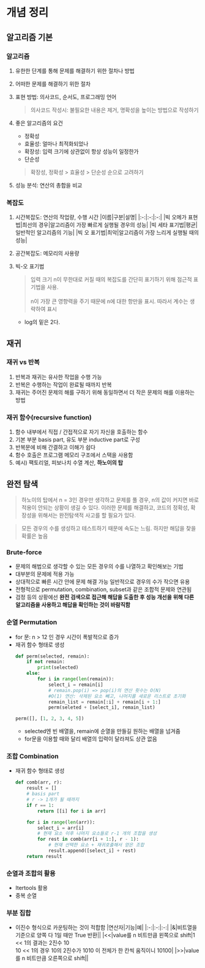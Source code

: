 # 개념 정리

## 알고리즘 기본

### 알고리즘

1. 유한한 단계를 통해 문제를 해결하기 위한 절차나 방법
2. 어떠한 문제를 해결하기 위한 절차
3. 표현 방법: 의사코드, 순서도, 프로그래밍 언어

   > 의사코드 작성시: 불필요한 내용은 제거, 명확성을 높이는 방법으로 작성하기

4. 좋은 알고리즘의 요건

   - 정확성
   - 효율성: 얼마나 최적화되었나
   - 확장성: 입력 크기에 상관없이 항상 성능이 일정한가
   - 단순성

   > 확장성, 정확성 > 효율성 > 단순성 순으로 고려하기

5. 성능 분석: 연산의 총합을 비교

### 복잡도

1. 시간복잡도: 연산의 작업량, 수행 시간
   |이름|구분|설명|
   |:-:|:-:|:-:|
   |빅 오메가 표현법|최선의 경우|알고리즘이 가장 빠르게 실행될 경우의 성능|
   |빅 세타 표기법|평균|일반적인 알고리즘의 기능|
   |빅 오 표기법|최악|알고리즘이 가장 느리게 실행될 때의 성능|

2. 공간복잡도: 메모리의 사용량
3. 빅-오 표기법
   > 입력 크기 n이 무한대로 커질 때의 복잡도를 간단히 표기하기 위해 점근적 표기법을 사용.
   > <br><br>
   > n이 가장 큰 영향력을 주기 때문에 n에 대한 항만을 표시. 따라서 계수는 생략하여 표시
   - log의 밑은 2다.

## 재귀

### 재귀 vs 반복

1. 반복과 재귀는 유사한 작업을 수행 가능
2. 반복은 수행하는 작업이 완료될 때까지 반복
3. 재귀는 주어진 문제의 해를 구하기 위해 동일하면서 더 작은 문제의 해를 이용하는 방법

### 재귀 함수(recursive function)

1. 함수 내부에서 직접 / 간접적으로 자기 자신을 호출하는 함수
2. 기본 부분 basis part, 유도 부분 inductive part로 구성
3. 반복문에 비해 간결하고 이해가 쉽다
4. 함수 호출은 프로그램 메모리 구조에서 스택을 사용함
5. 예시) 팩토리얼, 피보나치 수열 계산, **하노이의 탑**

## 완전 탐색
> 하노이의 탑에서 n = 3인 경우만 생각하고 문제를 풀 경우, n의 값이 커지면 바로 적용이 안되는 상황이 생길 수 있다. 이러한 문제를 해결하고, 코드의 정확성, 확장성을 위해서는 완전탐색적 사고를 할 필요가 있다.

> 모든 경우의 수를 생성하고 테스트하기 때문에 속도는 느림. 하지만 해답을 찾을 확률은 높음

### Brute-force
- 문제의 해법으로 생각할 수 있는 모든 경우의 수를 나열하고 확인해보는 기법
- 대부분의 문제에 적용 가능
- 상대적으로 빠른 시간 안에 문제 해결 가능
일반적으로 경우의 수가 작으면 유용
- 전형적으로 permutation, combination, subset과 같은 조합적 문제와 연관됨
- 검정 등의 상황에선 **완전 검색으로 접근해 해답을 도출한 후 성능 개선을 위해 다른 알고리즘을 사용하고 해답을 확인하는 것이 바람직함**

### 순열 Permutation
- for 문: n > 12 인 경우 시간이 폭발적으로 증가
- 재귀 함수 형태로 생성
    ```python
    def perm(selected, remain):
        if not remain:
            print(selected)
        else:
            for i in range(len(remain)):
                select_i = remain[i]
                # remain.pop(i) => pop(i)의 연산 횟수는 O(N)
                #O(1) 연산: 삭제된 요소 빼고, 나머지를 새로운 리스트로 초기화
                remain_list = remain[:i] + remain[i + 1:]
                perm(seleted + [select_i], remain_list)
    
    perm([], [1, 2, 3, 4, 5])
    ```
    - selected엔 빈 배열을, remain에 순열을 만들길 원하는 배열을 넘겨줌
    - for문을 이용할 때와 달리 배열의 입력이 달라져도 상관 없음

### 조합 Combination
- 재귀 함수 형태로 생성
    ```python
    def comb(arr, r):
        result = []
        # basis part
        # r -> 1개가 될 때까지
        if r == 1:
            return [[i] for i in arr]
    
        for i in range(len(arr)):
            select_i = arr[i]
            # 현재 요소 이후 나머지 요소들로 r-1 개의 조합을 생성
            for rest in comb(arr[i + 1:], r - 1):
                # 현재 선택한 요소 + 재귀호출해서 얻은 조합
                result.append([select_i] + rest)
        return result
    ```
    

### 순열과 조합의 활용
- Itertools 활용
- 중복 순열

### 부분 집합
- 이진수 형식으로 카운팅하는 것이 적합함
    |연산자|기능|예|
    |:-:|:-:|:-:|
    |&|비트열을 기준으로 양쪽 다 1일 때만 True 반환||
    |<<|value를 n 비트만큼 왼쪽으로 shift|1 << 1의 결과는 2진수 10 <br> 10 << 1의 경우 10의 2진수가 1010 이 전체가 한 칸씩 움직이니 10100| 
    |>>|value를 n 비트만큼 오른쪽으로 shift||